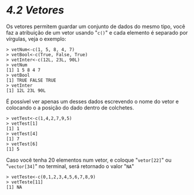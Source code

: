 <h1><b><i>4.2 Vetores</i></b></h1>
<p>Os vetores permitem guardar um conjunto de dados do mesmo tipo, você faz a atribuição de um vetor usando "<code>c()</code>" e cada elemento é separado por vírgulas, veja o exemplo:</p>

    > vetNum<-c(1, 5, 8, 4, 7)
    > vetBool<-c(True, False, True)
    > vetInter<-c(12L, 23L, 90L)
    > vetNum
    [1] 1 5 8 4 7
    > vetBool
    [1] TRUE FALSE TRUE
    > vetInter 
    [1] 12L 23L 90L

<p>É possível ver apenas um desses dados escrevendo o nome do vetor e colocando o a posição do dado dentro de colchetes.</p>

    > vetTest<-c(1,4,2,7,9,5)
    > vetTest[1]
    [1] 1
    > vetTest[4]
    [1] 7
    > vetTest[6]
    [1] 5
    
<p>Caso você tenha 20 elementos num vetor, e coloque "<code>vetor[22]</code>" ou "<code>vector[34]</code>" no terminal, será retornado o valor "<code>NA</code>"</p>

    > vetTeste<-c(0,1,2,3,4,5,6,7,8,9)
    > vetTeste[11]
    [1] NA
    